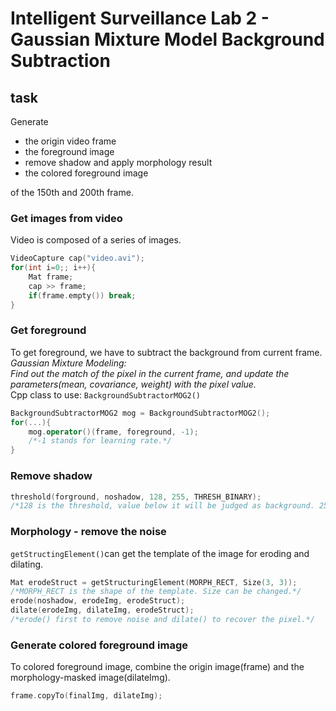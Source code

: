 # Intelligent Surveillance Lab 2 - Gaussian Mixture Model Background Subtraction
## **task**
Generate   
- the origin video frame
- the foreground image
- remove shadow and apply morphology result
- the colored foreground image  

of the 150th and 200th frame.
### Get images from video 
Video is composed of a series of images.
```cpp
VideoCapture cap("video.avi");
for(int i=0;; i++){
    Mat frame;
    cap >> frame;
    if(frame.empty()) break;
}
```
### Get foreground
To get foreground, we have to subtract the background from current frame.  
*Gaussian Mixture Modeling:  
Find out the match of the pixel in the current frame, and update the parameters(mean, covariance, weight) with the pixel value.*  
Cpp class to use: `BackgroundSubtractorMOG2()`
```cpp
BackgroundSubtractorMOG2 mog = BackgroundSubtractorMOG2();
for(...){
    mog.operator()(frame, foreground, -1); 
    /*-1 stands for learning rate.*/
}
```
### Remove shadow
```cpp
threshold(forground, noshadow, 128, 255, THRESH_BINARY);
/*128 is the threshold, value below it will be judged as background. 255 is the max value. THRESH_BINARY stands for the threshold type.*/
```
### Morphology - remove the noise
`getStructingElement()`can get the template of the image for eroding and dilating. 
```cpp
Mat erodeStruct = getStructuringElement(MORPH_RECT, Size(3, 3)); 
/*MORPH_RECT is the shape of the template. Size can be changed.*/
erode(noshadow, erodeImg, erodeStruct);
dilate(erodeImg, dilateImg, erodeStruct);
/*erode() first to remove noise and dilate() to recover the pixel.*/
```
### Generate colored foreground image
To colored foreground image, combine the origin image(frame) and the morphology-masked image(dilateImg).
```cpp
frame.copyTo(finalImg, dilateImg);
```